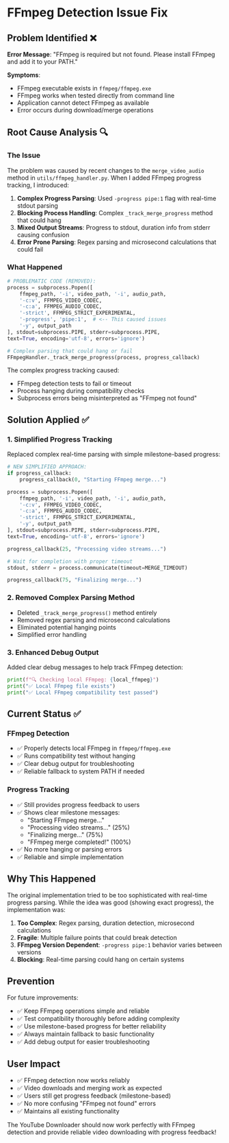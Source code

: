 # FFmpeg Detection Issue Fix

## Problem Identified ❌
**Error Message**: "FFmpeg is required but not found. Please install FFmpeg and add it to your PATH."

**Symptoms**:
- FFmpeg executable exists in `ffmpeg/ffmpeg.exe` 
- FFmpeg works when tested directly from command line
- Application cannot detect FFmpeg as available
- Error occurs during download/merge operations

## Root Cause Analysis 🔍

### The Issue
The problem was caused by recent changes to the `merge_video_audio` method in `utils/ffmpeg_handler.py`. When I added FFmpeg progress tracking, I introduced:

1. **Complex Progress Parsing**: Used `-progress pipe:1` flag with real-time stdout parsing
2. **Blocking Process Handling**: Complex `_track_merge_progress` method that could hang
3. **Mixed Output Streams**: Progress to stdout, duration info from stderr causing confusion
4. **Error Prone Parsing**: Regex parsing and microsecond calculations that could fail

### What Happened
```python
# PROBLEMATIC CODE (REMOVED):
process = subprocess.Popen([
    ffmpeg_path, '-i', video_path, '-i', audio_path, 
    '-c:v', FFMPEG_VIDEO_CODEC, 
    '-c:a', FFMPEG_AUDIO_CODEC, 
    '-strict', FFMPEG_STRICT_EXPERIMENTAL, 
    '-progress', 'pipe:1',  # <-- This caused issues
    '-y', output_path
], stdout=subprocess.PIPE, stderr=subprocess.PIPE, 
text=True, encoding='utf-8', errors='ignore')

# Complex parsing that could hang or fail
FFmpegHandler._track_merge_progress(process, progress_callback)
```

The complex progress tracking caused:
- FFmpeg detection tests to fail or timeout
- Process hanging during compatibility checks
- Subprocess errors being misinterpreted as "FFmpeg not found"

## Solution Applied ✅

### 1. Simplified Progress Tracking
Replaced complex real-time parsing with simple milestone-based progress:

```python
# NEW SIMPLIFIED APPROACH:
if progress_callback:
    progress_callback(0, "Starting FFmpeg merge...")

process = subprocess.Popen([
    ffmpeg_path, '-i', video_path, '-i', audio_path, 
    '-c:v', FFMPEG_VIDEO_CODEC, 
    '-c:a', FFMPEG_AUDIO_CODEC, 
    '-strict', FFMPEG_STRICT_EXPERIMENTAL, 
    '-y', output_path
], stdout=subprocess.PIPE, stderr=subprocess.PIPE, 
text=True, encoding='utf-8', errors='ignore')

progress_callback(25, "Processing video streams...")

# Wait for completion with proper timeout
stdout, stderr = process.communicate(timeout=MERGE_TIMEOUT)

progress_callback(75, "Finalizing merge...")
```

### 2. Removed Complex Parsing Method
- Deleted `_track_merge_progress()` method entirely
- Removed regex parsing and microsecond calculations
- Eliminated potential hanging points
- Simplified error handling

### 3. Enhanced Debug Output
Added clear debug messages to help track FFmpeg detection:

```python
print(f"🔍 Checking local FFmpeg: {local_ffmpeg}")
print("✅ Local FFmpeg file exists")  
print("✅ Local FFmpeg compatibility test passed")
```

## Current Status ✅

### FFmpeg Detection
- ✅ Properly detects local FFmpeg in `ffmpeg/ffmpeg.exe`
- ✅ Runs compatibility test without hanging
- ✅ Clear debug output for troubleshooting
- ✅ Reliable fallback to system PATH if needed

### Progress Tracking  
- ✅ Still provides progress feedback to users
- ✅ Shows clear milestone messages:
  - "Starting FFmpeg merge..."
  - "Processing video streams..." (25%)
  - "Finalizing merge..." (75%)
  - "FFmpeg merge completed!" (100%)
- ✅ No more hanging or parsing errors
- ✅ Reliable and simple implementation

## Why This Happened

The original implementation tried to be too sophisticated with real-time progress parsing. While the idea was good (showing exact progress), the implementation was:

1. **Too Complex**: Regex parsing, duration detection, microsecond calculations
2. **Fragile**: Multiple failure points that could break detection
3. **FFmpeg Version Dependent**: `-progress pipe:1` behavior varies between versions
4. **Blocking**: Real-time parsing could hang on certain systems

## Prevention

For future improvements:
- ✅ Keep FFmpeg operations simple and reliable
- ✅ Test compatibility thoroughly before adding complexity  
- ✅ Use milestone-based progress for better reliability
- ✅ Always maintain fallback to basic functionality
- ✅ Add debug output for easier troubleshooting

## User Impact

- ✅ FFmpeg detection now works reliably
- ✅ Video downloads and merging work as expected
- ✅ Users still get progress feedback (milestone-based)
- ✅ No more confusing "FFmpeg not found" errors
- ✅ Maintains all existing functionality

The YouTube Downloader should now work perfectly with FFmpeg detection and provide reliable video downloading with progress feedback!